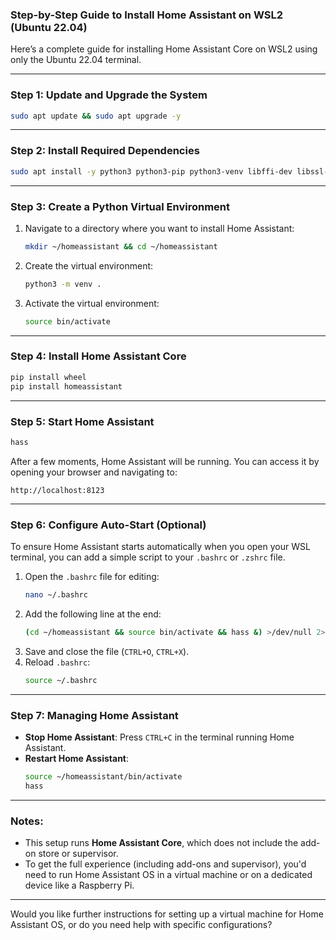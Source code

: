 

### Step-by-Step Guide to Install Home Assistant on WSL2 (Ubuntu 22.04)

Here’s a complete guide for installing Home Assistant Core on WSL2 using only the Ubuntu 22.04 terminal.

---

### Step 1: Update and Upgrade the System
```bash
sudo apt update && sudo apt upgrade -y
```

---

### Step 2: Install Required Dependencies
```bash
sudo apt install -y python3 python3-pip python3-venv libffi-dev libssl-dev zlib1g-dev autoconf build-essential
```

---

### Step 3: Create a Python Virtual Environment
1. Navigate to a directory where you want to install Home Assistant:
   ```bash
   mkdir ~/homeassistant && cd ~/homeassistant
   ```
2. Create the virtual environment:
   ```bash
   python3 -m venv .
   ```
3. Activate the virtual environment:
   ```bash
   source bin/activate
   ```

---

### Step 4: Install Home Assistant Core
```bash
pip install wheel
pip install homeassistant
```

---

### Step 5: Start Home Assistant
```bash
hass
```

After a few moments, Home Assistant will be running. You can access it by opening your browser and navigating to:
```
http://localhost:8123
```

---

### Step 6: Configure Auto-Start (Optional)
To ensure Home Assistant starts automatically when you open your WSL terminal, you can add a simple script to your `.bashrc` or `.zshrc` file.

1. Open the `.bashrc` file for editing:
   ```bash
   nano ~/.bashrc
   ```
2. Add the following line at the end:
   ```bash
   (cd ~/homeassistant && source bin/activate && hass &) >/dev/null 2>&1
   ```
3. Save and close the file (`CTRL+O`, `CTRL+X`).
4. Reload `.bashrc`:
   ```bash
   source ~/.bashrc
   ```

---

### Step 7: Managing Home Assistant
- **Stop Home Assistant**: Press `CTRL+C` in the terminal running Home Assistant.
- **Restart Home Assistant**:
  ```bash
  source ~/homeassistant/bin/activate
  hass
  ```

---

### Notes:
- This setup runs **Home Assistant Core**, which does not include the add-on store or supervisor.
- To get the full experience (including add-ons and supervisor), you'd need to run Home Assistant OS in a virtual machine or on a dedicated device like a Raspberry Pi.

---

Would you like further instructions for setting up a virtual machine for Home Assistant OS, or do you need help with specific configurations?